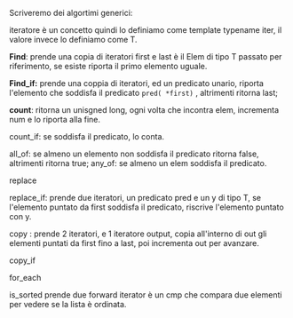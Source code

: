 Scriveremo dei algortimi generici:

iteratore è un concetto quindi lo definiamo come template typename iter, il valore invece lo definiamo come T.

**Find**: prende una copia di iteratori first e last è il Elem di tipo T passato per riferimento, se esiste riporta il primo elemento uguale.

**Find_if:** prende una coppia di iteratori, ed un predicato unario,  riporta l'elemento che soddisfa il predicato `pred( *first)` , altrimenti ritorna last;


**count**: ritorna un unisgned long, ogni volta che incontra elem, incrementa num e lo riporta alla fine.

count_if: se soddisfa il predicato, lo conta.

all_of: se almeno un elemento non soddisfa il predicato ritorna false, altrimenti ritorna true;
any_of: se almeno un elem soddisfa il predicato.

replace

replace_if: prende due iteratori, un predicato pred e un y di tipo T, se l'elemento puntato da first soddisfa il predicato, riscrive l'elemento puntato con y.

copy : prende 2 iteratori, e 1 iteratore output,  copia all'interno di out gli elementi puntati da first fino a last, poi incrementa out per avanzare.

copy_if

for_each

is_sorted prende due forward iterator è un cmp che compara due elementi per vedere se la lista è ordinata.

